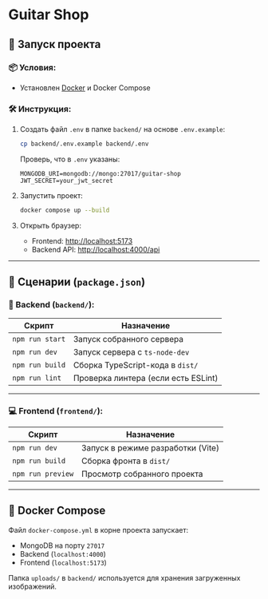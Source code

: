 # Guitar Shop

## 🚀 Запуск проекта

### 📦 Условия:

* Установлен [Docker](https://www.docker.com/) и Docker Compose

### 🛠 Инструкция:

1. Создать файл `.env` в папке `backend/` на основе `.env.example`:

   ```bash
   cp backend/.env.example backend/.env
   ```

   Проверь, что в `.env` указаны:

   ```env
   MONGODB_URI=mongodb://mongo:27017/guitar-shop
   JWT_SECRET=your_jwt_secret
   ```

2. Запустить проект:

   ```bash
   docker compose up --build
   ```

3. Открыть браузер:

    * Frontend: [http://localhost:5173](http://localhost:5173)
    * Backend API: [http://localhost:4000/api](http://localhost:4000/api)

---

## 📜 Сценарии (`package.json`)

### 📁 Backend (`backend/`):

| Скрипт          | Назначение                          |
|-----------------|-------------------------------------|
| `npm run start` | Запуск собранного сервера           |
| `npm run dev`   | Запуск сервера с `ts-node-dev`      |
| `npm run build` | Сборка TypeScript-кода в `dist/`    |
| `npm run lint`  | Проверка линтера (если есть ESLint) |

---

### 💻 Frontend (`frontend/`):

| Скрипт            | Назначение                        |
|-------------------|-----------------------------------|
| `npm run dev`     | Запуск в режиме разработки (Vite) |
| `npm run build`   | Сборка фронта в `dist/`           |
| `npm run preview` | Просмотр собранного проекта       |

---

## 🐳 Docker Compose

Файл `docker-compose.yml` в корне проекта запускает:

* MongoDB на порту `27017`
* Backend (`localhost:4000`)
* Frontend (`localhost:5173`)

Папка `uploads/` в `backend/` используется для хранения загруженных изображений.